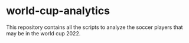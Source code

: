 # world-cup-analytics
This repository contains all the scripts to analyze the soccer players that may be in the world cup 2022.
